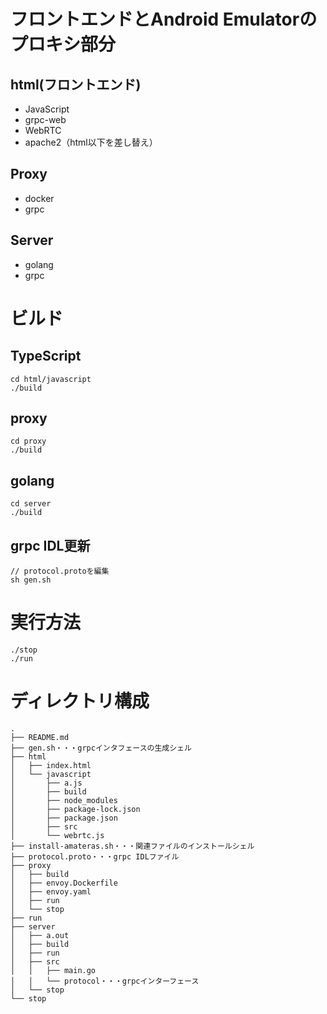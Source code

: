 # フロントエンドとAndroid Emulatorのプロキシ部分

## html(フロントエンド)

* JavaScript
* grpc-web
* WebRTC
* apache2（html以下を差し替え）

## Proxy

* docker
* grpc

## Server

* golang
* grpc

# ビルド

## TypeScript

```
cd html/javascript
./build
```

## proxy

```
cd proxy
./build
```

## golang

```
cd server
./build
```

## grpc IDL更新

```
// protocol.protoを編集
sh gen.sh
```

# 実行方法

```
./stop
./run
```

# ディレクトリ構成

```
.
├── README.md
├── gen.sh・・・grpcインタフェースの生成シェル
├── html
│   ├── index.html
│   └── javascript
│       ├── a.js
│       ├── build
│       ├── node_modules
│       ├── package-lock.json
│       ├── package.json
│       ├── src
│       └── webrtc.js
├── install-amateras.sh・・・関連ファイルのインストールシェル
├── protocol.proto・・・grpc IDLファイル
├── proxy
│   ├── build
│   ├── envoy.Dockerfile
│   ├── envoy.yaml
│   ├── run
│   └── stop
├── run
├── server
│   ├── a.out
│   ├── build
│   ├── run
│   ├── src
│   │   ├── main.go
│   │   └── protocol・・・grpcインターフェース
│   └── stop
└── stop
```
